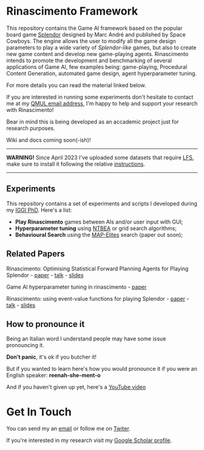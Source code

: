 # Rinascimento Framework

This repository contains the Game AI framework based on the popular board game [Splendor](https://boardgamegeek.com/boardgame/148228/splendor) designed by Marc André and published by Space Cowboys.
The engine allows the user to modify all the game design parameters to play a wide variety of _Splendor-like_ games, but also to create new game content and develop new game-playing agents.
Rinascimento intends to promote the development and benchmarking of several applications of Game AI, few examples being: game-playing, Procedural Content Generation, automated game design, agent hyperparameter tuning.

For more details you can read the material linked below.

If you are interested in running some experiments don't hesitate to contact me at my  [QMUL email address](mailto:i.bravi@qmul.ac.uk), I'm happy to help and support your research with Rinascimento!

Bear in mind this is being developed as an accademic project just for research purposes.

Wiki and docs coming soon(-ish)!
***

**WARNING!**
Since April 2023 I've uploaded some datasets that require [LFS](https://git-lfs.com), make sure to install it following the relative [instructions](https://github.com/git-lfs/git-lfs?utm_source=gitlfs_site&utm_medium=installation_link&utm_campaign=gitlfs#installing).

***

## Experiments

This repository contains a set of experiments and scripts I developed during my [IGGI PhD](iggi.org.uk). Here's a list:
* __Play Rinascimento__ games between AIs and/or user input with GUI;
* __Hyperparameter tuning__ using [NTBEA](https://github.com/SimonLucas/ntbea) or grid search algorithms;
* __Behavioural Search__ using the [MAP-Elites](https://arxiv.org/pdf/1504.04909.pdf) search (paper out soon);

## Related Papers

Rinascimento: Optimising Statistical Forward Planning Agents for Playing Splendor - [paper](https://arxiv.org/pdf/1904.01883.pdf) - [talk]() - [slides](https://github.com/ivanbravi/RinascimentoFramework/raw/master/Media/Rinascimento%20for%20SFP%20-%20Talk%20COG19.pdf)

Game AI hyperparameter tuning in rinascimento - [paper](https://dl.acm.org/doi/pdf/10.1145/3319619.3326842)

Rinascimento: using event-value functions for playing Splendor - [paper](https://arxiv.org/pdf/2006.05894.pdf) - [talk](https://youtu.be/QXt0BPAPz9U) - [slides](https://github.com/ivanbravi/RinascimentoFramework/raw/master/Media/Rinascimento%20EF%20-%20Talk%20COG20.pdf)

## How to pronounce it

Being an Italian word I understand people may have some issue pronouncing it.

__Don't panic__, it's ok if you butcher it!

But if you wanted to learn here's how you would pronounce it if you were an English speaker: __reenah-she-ment-o__

And if you haven't given up yet, here's a [YouTube video](https://www.youtube.com/watch?v=l3dKNIKX-J0)

# Get In Touch

You can send my an [email](mailto:i.bravi@qmul.ac.uk) or follow me on [Twiter](twitter.com/ivanbravi).

If you're interested in my research visit my [Google Scholar profile](https://scholar.google.com/citations?user=xrIZvJoAAAAJ&hl=it&oi=ao).
